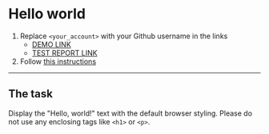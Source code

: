 # Hello world
1. Replace `<your_account>` with your Github username in the links
    - [DEMO LINK](https://julianastenko.github.io/layout_hello-world/) <br>
    - [TEST REPORT LINK](https://julianastenko.github.io/layout_hello-world/report/html_report/)
2. Follow [this instructions](https://mate-academy.github.io/layout_task-guideline/)
___

## The task 
Display the "Hello, world!" text with the default browser styling. Please do not 
use any enclosing tags like `<h1>` or `<p>`.
